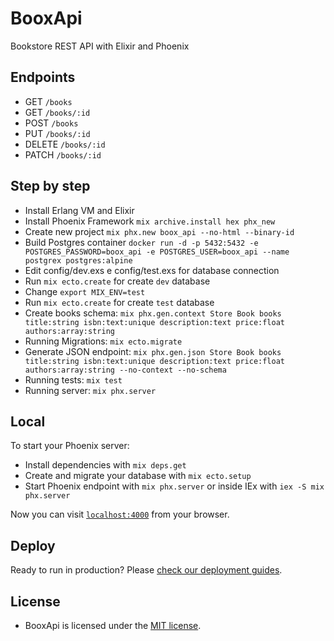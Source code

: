 # BooxApi

Bookstore REST API with Elixir and Phoenix

## Endpoints

  * GET `/books`
  * GET `/books/:id`
  * POST `/books`
  * PUT `/books/:id`
  * DELETE `/books/:id`
  * PATCH `/books/:id`

## Step by step

  * Install Erlang VM and Elixir
  * Install Phoenix Framework `mix archive.install hex phx_new`
  * Create new project `mix phx.new boox_api --no-html --binary-id`
  * Build Postgres container `docker run -d -p 5432:5432 -e POSTGRES_PASSWORD=boox_api -e POSTGRES_USER=boox_api --name postgrex postgres:alpine`
  * Edit config/dev.exs e config/test.exs for database connection
  * Run `mix ecto.create` for create `dev` database
  * Change `export MIX_ENV=test`
  * Run `mix ecto.create` for create `test` database
  * Create books schema: `mix phx.gen.context Store Book books title:string isbn:text:unique description:text price:float authors:array:string`
  * Running Migrations: `mix ecto.migrate`
  * Generate JSON endpoint: `mix phx.gen.json Store Book books title:string isbn:text:unique description:text price:float authors:array:string --no-context --no-schema`
  * Running tests: `mix test`
  * Running server: `mix phx.server`

## Local

To start your Phoenix server:

  * Install dependencies with `mix deps.get`
  * Create and migrate your database with `mix ecto.setup`
  * Start Phoenix endpoint with `mix phx.server` or inside IEx with `iex -S mix phx.server`

Now you can visit [`localhost:4000`](http://localhost:4000) from your browser.

## Deploy

Ready to run in production? Please [check our deployment guides](https://hexdocs.pm/phoenix/deployment.html).

## License

  * BooxApi is licensed under the [MIT license](LICENSE).